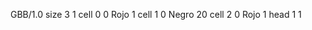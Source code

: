 <gs-board> GBB/1.0
size 3 1
cell 0 0 Rojo 1 
cell 1 0 Negro 20 
cell 2 0 Rojo 1 
head 1 1
 </gs-board>
